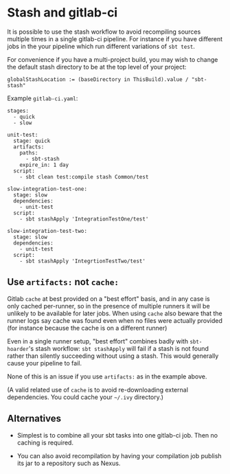# Stash and gitlab-ci

It is possible to use the stash workflow to avoid recompiling sources multiple
times in a single gitlab-ci pipeline.  For instance if you have different jobs
in the your pipeline which run different variations of `sbt test`.

For convenience if you have a multi-project build, you may wish to change
the default stash directory to be at the top level of your project:
```
globalStashLocation := (baseDirectory in ThisBuild).value / "sbt-stash"
```

Example `gitlab-ci.yaml`:

```
stages:
  - quick
  - slow

unit-test:
  stage: quick
  artifacts:
    paths:
      - sbt-stash
    expire_in: 1 day
  script:
    - sbt clean test:compile stash Common/test

slow-integration-test-one:
  stage: slow
  dependencies:
    - unit-test
  script:
    - sbt stashApply 'IntegrationTestOne/test'

slow-integration-test-two:
  stage: slow
  dependencies:
    - unit-test
  script:
    - sbt stashApply 'IntegrtionTestTwo/test'
```

## Use `artifacts:` not `cache:`

Gitlab `cache` at best provided on a "best effort" basis, and in any case is only
cached per-runner, so in the presence of multiple runners it will be unlikely
to be available for later jobs.  When using `cache` also beware that the runner
logs say cache was found even when no files were actually provided (for instance
because the cache is on a different runner)

Even in a single runner setup, "best effort" combines badly with `sbt-hoarder`'s stash
workflow: `sbt stashApply` will fail if a stash is not found rather than silently
succeeding without using a stash.  This would generally cause your pipeline to fail.

None of this is an issue if you use `artifacts:` as in the example above. 

(A valid related use of `cache` is to avoid re-downloading
external dependencies.  You could cache your `~/.ivy` directory.)

## Alternatives

- Simplest is to combine all your sbt tasks into one gitlab-ci
  job.  Then no caching is required.
  
- You can also avoid recompilation by having your compilation job
  publish its jar to a repository such as Nexus.
